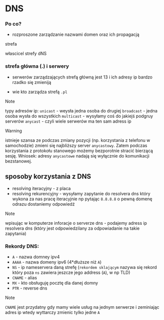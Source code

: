 # DNS
### Po co?
* rozproszone zarządzanie nazwami domen oraz ich propagacją


strefa 

włascicel strefy dNS 

### strefa główna (.) i serwery
* serwerów zarządzających strefą główną jest 13 i ich adresy ip bardzo rzadko się zmieniją

* wie kto zarządza strefą `.pl`


> [!NOTE]
> typy adresów ip:
> `unicast` - weysła jedna osoba do drugiej
> `broadcast` - jedna osoba wysła do wszystkich
> `multicast` - wysyłamy coś do jakiejś podgruy serverów
> `anycast` - czyli wiele serwerów ma ten sam adress ip

> [!WARNING]
> istnieje szansa ze podczas zmiany pozycji (np. korzystania z telefonu w samochodzie) zmieni się najbliższy server `anycastowy`. Zatem podczas korzystania z protokołu stanowego możemy bezporotnie stracić bierzącą sesję. Wniosek: adresy `anycastowe` nadają się wyłącznie do komunikacji bezstanowej.


## sposoby korzystania z DNS

* resolving iteracyjny - z placa
* resolving rekurencyjny - wysyłamy zapytanie do resolvera dns który wykona za nas pracę iteracyjnie
  np pytając `8.8.8.8` o pewną domenę odrazu dostaniemy odpowiedź

> [!NOTE]
> wpisując w komputerze inforacje o serverze dns - podajemy adress ip resolvera dns (który jest odpowiedzilany za odpowiadanie na takie zapytania)


### Rekordy DNS:
* `A` - nazwa domney ipv4
* `AAAA` - nazwa domeny ipv6 (4*dłuższe niż `A`)
* `NS` - ip nameservera daną strefę (`rekordem sklającym` nazywa się rekord który poza `ns` zawiera jeszcze jego address (`A`), w np TLD)
* `CNAME` - alias
* `MX` - kto obsługuję pocztę dla danej domny
* `PTR` - reverse dns

> [!NOTE]
> `CNAME` jest przydatny gdy mamy wiele usług na jednym serwerze i zeminiając adres ip wtedy wyttarczy zmienic tylko jedne `A`






